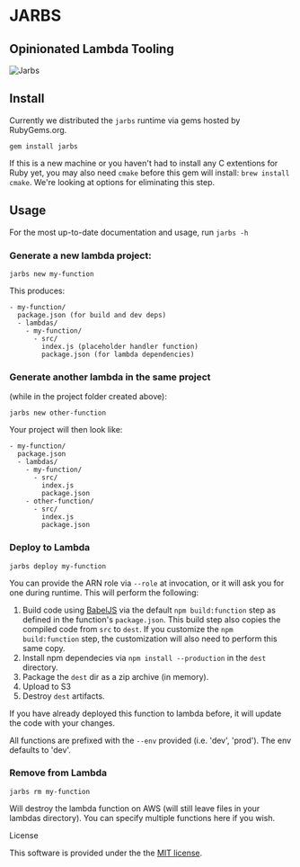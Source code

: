 # JARBS

## Opinionated Lambda Tooling

![Jarbs](http://d.pr/i/12xTT/45aKDrvM+)

## Install

Currently we distributed the `jarbs` runtime via gems hosted by RubyGems.org.

`gem install jarbs`

If this is a new machine or you haven't had to install any C extentions for Ruby yet, you may also need `cmake` before this gem will install: `brew install cmake`. We're looking at options for eliminating this step.

## Usage

For the most up-to-date documentation and usage, run `jarbs -h`

### Generate a new lambda project:

`jarbs new my-function`

This produces:

```
- my-function/
  package.json (for build and dev deps)
  - lambdas/
    - my-function/
      - src/
        index.js (placeholder handler function)
        package.json (for lambda dependencies)
```

### Generate another lambda in the same project

(while in the project folder created above):

`jarbs new other-function`

Your project will then look like:

```
- my-function/
  package.json
  - lambdas/
    - my-function/
      - src/
        index.js
        package.json
    - other-function/
      - src/
        index.js
        package.json
```

### Deploy to Lambda

`jarbs deploy my-function`

You can provide the ARN role via `--role` at invocation, or it will ask you for one during runtime. This will perform the following:

1. Build code using [BabelJS](http://babeljs.io/) via the default `npm build:function` step as defined in the function's `package.json`. This build step also copies the compiled code from `src` to `dest`. If you customize the `npm build:function` step, the customization will also need to perform this same copy.
2. Install npm dependecies via `npm install --production` in the `dest` directory.
3. Package the `dest` dir as a zip archive (in memory).
4. Upload to S3
5. Destroy `dest` artifacts.

If you have already deployed this function to lambda before, it will update the code with your changes.

All functions are prefixed with the `--env` provided (i.e. 'dev', 'prod'). The env defaults to 'dev'.

### Remove from Lambda

`jarbs rm my-function`

Will destroy the lambda function on AWS (will still leave files in your lambdas directory). You can specify multiple functions here if you wish.

License

This software is provided under the the [MIT license](LICENSE).

